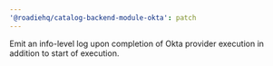 ```yaml
---
'@roadiehq/catalog-backend-module-okta': patch
---
```


Emit an info-level log upon completion of Okta provider execution in addition to start of execution.
